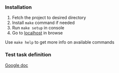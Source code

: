 ### Installation

1. Fetch the project to desired directory
2. Install `make` command if needed
3. Run `make setup` in console
4. Go to [localhost](http://localhost) in browse

Use `make help` to get more info on available commands

### Test task definition
[Google doc](https://docs.google.com/document/d/19KSJHiiuwLNDagRqfkp4XOW8y4xbmO6ez43rp0NW5UU/edit?tab=t.0)
